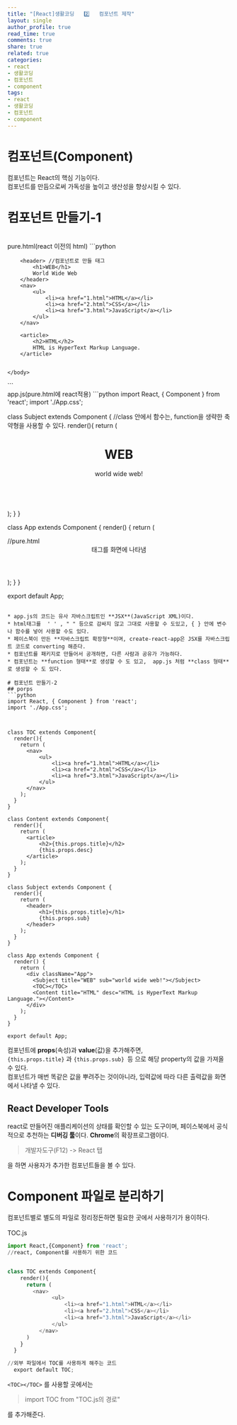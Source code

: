 ```yaml
---
title: "[React]생활코딩   2️⃣   컴포넌트 제작"
layout: single
author_profile: true
read_time: true
comments: true
share: true
related: true
categories:
- react
- 생활코딩
- 컴포넌트
- component
tags:
- react
- 생활코딩
- 컴포넌트
- component
---
```


# 컴포넌트(Component)
컴포넌트는 React의 핵심 기능이다.   
컴포넌트를 만듬으로써  가독성을 높이고 생산성을 향상시킬 수 있다.

# 컴포넌트 만들기-1
<br/>
pure.html(react 이전의 html)
```python
<html>
    <body>
       
        <header> //컴포넌트로 만들 태그
            <h1>WEB</h1>
            World Wide Web
        </header>
        <nav>
            <ul>
                <li><a href="1.html">HTML</a></li>  
                <li><a href="2.html">CSS</a></li>
                <li><a href="3.html">JavaScript</a></li>
            </ul>
        </nav>
       
        <article>
            <h2>HTML</h2>
            HTML is HyperText Markup Language.
        </article>
        

    </body>
</html>
```

<br/>
app.js(pure.html에 react적용)
```python
import React, { Component } from 'react';
import './App.css';

class Subject extends Component {
//class 안에서 함수는, function을 생략한 축약형을 사용할 수 있다.
  render(){
    return (
      <header>
          <h1>WEB</h1>
          world wide web!
      </header>  
    );
  }
}

class App extends Component {
  render() {
    return (
      <div className="App">
        <Subject></Subject> //pure.html  <header>태그를 화면에 나타냄      </div>
    );
  }
}

export default App;

```

* app.js의 코드는 유사 자바스크립트인 **JSX**(JavaScript XML)이다.  
* html태그를  ' ' , " " 등으로 감싸지 않고 그대로 사용할 수 도있고, { } 안에 변수나 함수를 넣어 사용할 수도 있다.      
* 페이스북이 만든 **자바스크립트 확장형**이며, create-react-app은 JSX를 자바스크립트 코드로 converting 해준다.    
* 컴포넌트를 패키지로 만들어서 공개하면, 다른 사람과 공유가 가능하다.    
* 컴포넌트는 **function 형태**로 생성할 수 도 있고,  app.js 처럼 **class 형태**로 생성할 수 도 있다.

# 컴포넌트 만들기-2
## porps
```python
import React, { Component } from 'react';
import './App.css';



class TOC extends Component{
  render(){
    return (
      <nav>
          <ul>
              <li><a href="1.html">HTML</a></li>
              <li><a href="2.html">CSS</a></li>
              <li><a href="3.html">JavaScript</a></li>
          </ul>
      </nav>
    );
  }
}

class Content extends Component{
  render(){
    return (
      <article>
          <h2>{this.props.title}</h2>
          {this.props.desc}
      </article>
    );
  }
}

class Subject extends Component {
  render(){
    return (
      <header>
          <h1>{this.props.title}</h1>
          {this.props.sub}
      </header>  
    );
  }
}

class App extends Component {
  render() {
    return (
      <div className="App">
        <Subject title="WEB" sub="world wide web!"></Subject>
        <TOC></TOC>
        <Content title="HTML" desc="HTML is HyperText Markup Language."></Content>
      </div>
    );
  }
}

export default App;
```

컴포넌트에 **props**(속성)과 **value**(값)을 추가해주면,   
`{this.props.title}` 과  `{this.props.sub} `등 으로 해당 property의 값을 가져올 수 있다.    
컴포넌트가 매번 똑같은 값을 뿌려주는 것이아니라, 입력값에 따라 다른 출력값을 화면에서 나타낼 수 있다.   

## React Developer Tools
react로 만들어진 애플리케이션의 상태를 확인할 수 있는 도구이며,
페이스북에서 공식적으로 추천하는 **디버깅 툴**이다.    **Chrome**의 확장프로그램이다.   
> 개발자도구(F12) -> React 탭    

을 하면 사용자가 추가한 컴포넌트들을 볼 수 있다.

# Component 파일로 분리하기
컴포넌트별로 별도의 파일로 정리정돈하면 필요한 곳에서 사용하기가 용이하다.   
<br/>
TOC.js
```python
import React,{Component} from 'react'; 
//react, Component를 사용하기 위한 코드


class TOC extends Component{
    render(){
      return (
        <nav>
              <ul>
                  <li><a href="1.html">HTML</a></li>  
                  <li><a href="2.html">CSS</a></li>
                  <li><a href="3.html">JavaScript</a></li>
              </ul>
          </nav>
      )
    }
  }

//외부 파일에서 TOC를 사용하게 해주는 코드
  export default TOC;
```

`<TOC></TOC>` 를 사용할 곳에서는
> import TOC from "TOC.js의 경로"    


를 추가해준다.